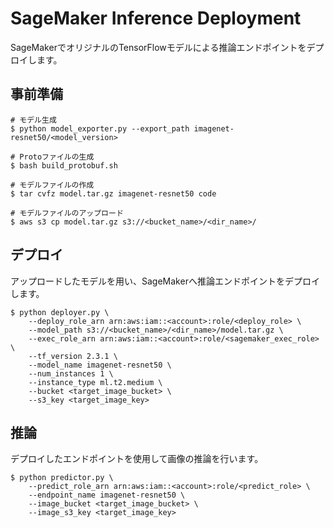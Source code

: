 #  SageMaker Inference Deployment
SageMakerでオリジナルのTensorFlowモデルによる推論エンドポイントをデプロイします。

## 事前準備
```
# モデル生成
$ python model_exporter.py --export_path imagenet-resnet50/<model_version>

# Protoファイルの生成
$ bash build_protobuf.sh

# モデルファイルの作成
$ tar cvfz model.tar.gz imagenet-resnet50 code

# モデルファイルのアップロード
$ aws s3 cp model.tar.gz s3://<bucket_name>/<dir_name>/
```

## デプロイ
アップロードしたモデルを用い、SageMakerへ推論エンドポイントをデプロイします。
```
$ python deployer.py \
    --deploy_role_arn arn:aws:iam::<account>:role/<deploy_role> \
    --model_path s3://<bucket_name>/<dir_name>/model.tar.gz \
    --exec_role_arn arn:aws:iam::<account>:role/<sagemaker_exec_role> \
    --tf_version 2.3.1 \
    --model_name imagenet-resnet50 \
    --num_instances 1 \
    --instance_type ml.t2.medium \
    --bucket <target_image_bucket> \
    --s3_key <target_image_key>
```

## 推論
デプロイしたエンドポイントを使用して画像の推論を行います。
```
$ python predictor.py \
    --predict_role_arn arn:aws:iam::<account>:role/<predict_role> \
    --endpoint_name imagenet-resnet50 \
    --image_bucket <target_image_bucket> \
    --image_s3_key <target_image_key>
```